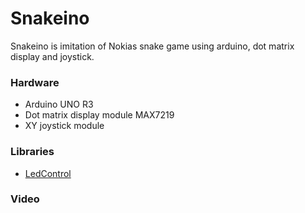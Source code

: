 Snakeino
==================
Snakeino is imitation of Nokias snake game using arduino, dot matrix display and joystick.

### Hardware

- Arduino UNO R3
- Dot matrix display module MAX7219
- XY joystick module

### Libraries

- [LedControl](https://github.com/wayoda/LedControl)

### Video

[![]()](https://www.youtube.com/watch?v=IM-qktZj_DI "Click to play")